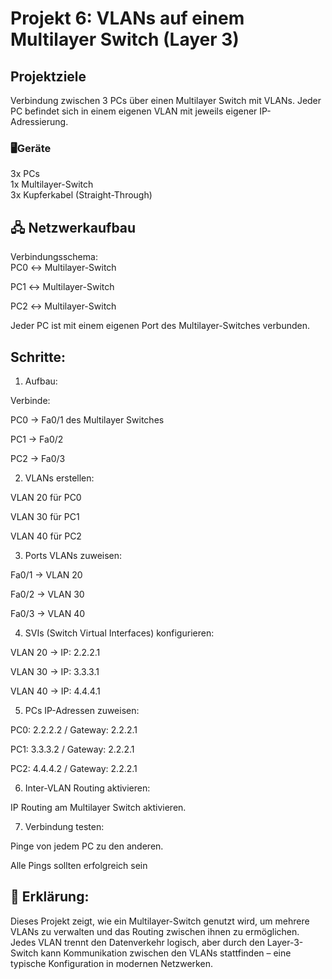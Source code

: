 # Projekt 6: VLANs auf einem Multilayer Switch (Layer 3)

## Projektziele
Verbindung zwischen 3 PCs über einen Multilayer Switch mit VLANs. Jeder PC befindet sich in einem eigenen VLAN mit jeweils eigener IP-Adressierung.




### 🖥️Geräte

3x PCs	   
1x Multilayer-Switch	    
3x Kupferkabel (Straight-Through)


## 🖧 Netzwerkaufbau
Verbindungsschema:    
PC0 ↔ Multilayer-Switch

PC1 ↔ Multilayer-Switch

PC2 ↔ Multilayer-Switch

Jeder PC ist mit einem eigenen Port des Multilayer-Switches verbunden.



## Schritte:
1) Aufbau:

Verbinde:

PC0 → Fa0/1 des Multilayer Switches

PC1 → Fa0/2

PC2 → Fa0/3

2) VLANs erstellen:

VLAN 20 für PC0

VLAN 30 für PC1

VLAN 40 für PC2

3) Ports VLANs zuweisen:

Fa0/1 → VLAN 20

Fa0/2 → VLAN 30

Fa0/3 → VLAN 40

4) SVIs (Switch Virtual Interfaces) konfigurieren:

VLAN 20 → IP: 2.2.2.1

VLAN 30 → IP: 3.3.3.1

VLAN 40 → IP: 4.4.4.1

5) PCs IP-Adressen zuweisen:

PC0: 2.2.2.2 / Gateway: 2.2.2.1

PC1: 3.3.3.2 / Gateway: 2.2.2.1

PC2: 4.4.4.2 / Gateway: 2.2.2.1


6) Inter-VLAN Routing aktivieren:

IP Routing am Multilayer Switch aktivieren.

7) Verbindung testen:

Pinge von jedem PC zu den anderen.

Alle Pings sollten erfolgreich sein





## 📝 Erklärung:
Dieses Projekt zeigt, wie ein Multilayer-Switch genutzt wird, um mehrere VLANs zu verwalten und das Routing zwischen ihnen zu ermöglichen. Jedes VLAN trennt den Datenverkehr logisch, aber durch den Layer-3-Switch kann Kommunikation zwischen den VLANs stattfinden – eine typische Konfiguration in modernen Netzwerken.
